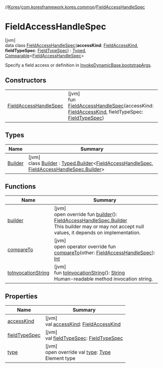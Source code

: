 //[Kores](../../../index.md)/[com.koresframework.kores.common](../index.md)/[FieldAccessHandleSpec](index.md)

# FieldAccessHandleSpec

[jvm]\
data class [FieldAccessHandleSpec](index.md)(**accessKind**: [FieldAccessKind](../../com.koresframework.kores.base/-field-access-kind/index.md), **fieldTypeSpec**: [FieldTypeSpec](../-field-type-spec/index.md)) : [Typed](../../com.koresframework.kores.base/-typed/index.md), [Comparable](https://kotlinlang.org/api/latest/jvm/stdlib/kotlin/-comparable/index.html)<[FieldAccessHandleSpec](index.md)> 

Specify a field access or definition in [InvokeDynamicBase.bootstrapArgs](../../com.koresframework.kores.base/-invoke-dynamic-base/bootstrap-args.md).

## Constructors

| | |
|---|---|
| [FieldAccessHandleSpec](-field-access-handle-spec.md) | [jvm]<br>fun [FieldAccessHandleSpec](-field-access-handle-spec.md)(accessKind: [FieldAccessKind](../../com.koresframework.kores.base/-field-access-kind/index.md), fieldTypeSpec: [FieldTypeSpec](../-field-type-spec/index.md)) |

## Types

| Name | Summary |
|---|---|
| [Builder](-builder/index.md) | [jvm]<br>class [Builder](-builder/index.md) : [Typed.Builder](../../com.koresframework.kores.base/-typed/-builder/index.md)<[FieldAccessHandleSpec](index.md), [FieldAccessHandleSpec.Builder](-builder/index.md)> |

## Functions

| Name | Summary |
|---|---|
| [builder](builder.md) | [jvm]<br>open override fun [builder](builder.md)(): [FieldAccessHandleSpec.Builder](-builder/index.md)<br>This builder may or may not accept null values, it depends on implementation. |
| [compareTo](compare-to.md) | [jvm]<br>open operator override fun [compareTo](compare-to.md)(other: [FieldAccessHandleSpec](index.md)): [Int](https://kotlinlang.org/api/latest/jvm/stdlib/kotlin/-int/index.html) |
| [toInvocationString](to-invocation-string.md) | [jvm]<br>fun [toInvocationString](to-invocation-string.md)(): [String](https://kotlinlang.org/api/latest/jvm/stdlib/kotlin/-string/index.html)<br>Human-readable method invocation string. |

## Properties

| Name | Summary |
|---|---|
| [accessKind](access-kind.md) | [jvm]<br>val [accessKind](access-kind.md): [FieldAccessKind](../../com.koresframework.kores.base/-field-access-kind/index.md) |
| [fieldTypeSpec](field-type-spec.md) | [jvm]<br>val [fieldTypeSpec](field-type-spec.md): [FieldTypeSpec](../-field-type-spec/index.md) |
| [type](type.md) | [jvm]<br>open override val [type](type.md): [Type](https://docs.oracle.com/javase/8/docs/api/java/lang/reflect/Type.html)<br>Element type |
